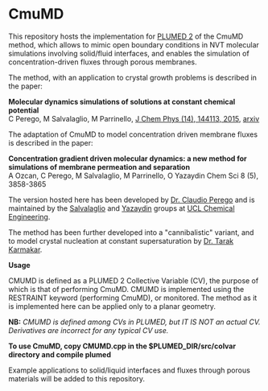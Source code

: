 # CmuMD 

This repository hosts the implementation for [PLUMED 2](https://www.plumed.org) of the CmuMD method, which allows to mimic open boundary conditions in NVT molecular simulations involving solid/fluid interfaces, and enables the simulation of concentration-driven fluxes through porous membranes. 

The method, with an application to crystal growth problems is described in the paper: 

__Molecular dynamics simulations of solutions at constant chemical potential__  
C Perego, M Salvalaglio, M Parrinello, [J Chem Phys (14), 144113, 2015](https://moodle.ucl.ac.uk/course/view.php?id=1191), [arxiv](https://arxiv.org/abs/1501.07825)

The adaptation of CmuMD to model concentration driven membrane fluxes is described in the paper: 

__Concentration gradient driven molecular dynamics: a new method for simulations of membrane permeation and separation__  
A Ozcan, C Perego, M Salvalaglio, M Parrinello, O Yazaydin
Chem Sci 8 (5), 3858-3865

The version hosted here has been developed by [Dr. Claudio Perego](https://scholar.google.co.uk/citations?user=TwqxhpUAAAAJ) and is maintained by the [Salvalaglio](http://www.ucl.ac.uk/molecular-modelling) and [Yazaydin](https://www.ucl.ac.uk/~ucecoya/) groups at [UCL Chemical Engineering](https://www.ucl.ac.uk/chemical-engineering/). 

The method has been further developed into a "cannibalistic" variant, and to model crystal nucleation at constant supersaturation by [Dr. Tarak Karmakar](https://scholar.google.co.uk/citations?hl=en&user=LWBFC34AAAAJ). 


__Usage__ 

CMUMD is defined as a PLUMED 2 Collective Variable (CV), the purpose of which is that of performing CmuMD.
CMUMD is implemented using the RESTRAINT keyword (performing CmuMD), or  monitored. The method as it is implemented here can be applied only to a planar geometry. 

__NB:__ _CMUMD is defined among CVs in PLUMED, but IT IS NOT an actual CV. Derivatives are incorrect for any typical CV use._

__To use CmuMD, copy CMUMD.cpp in the $PLUMED_DIR/src/colvar directory and compile plumed__

Example applications to solid/liquid interfaces and fluxes through porous materials will be added to this repository. 















 
